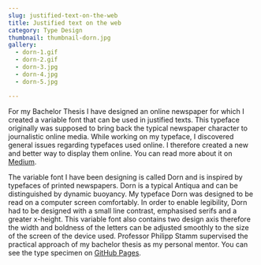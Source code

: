 ```yaml
---
slug: justified-text-on-the-web
title: Justified text on the web
category: Type Design
thumbnail: thumbnail-dorn.jpg
gallery:
  - dorn-1.gif
  - dorn-2.gif
  - dorn-3.jpg
  - dorn-4.jpg
  - dorn-5.jpg

---
```

For my Bachelor Thesis I have designed an online newspaper for which I created a variable font that can be used in justified texts. This typeface originally was supposed to bring back the typical newspaper character to journalistic online media. While working on my typeface, I discovered general issues regarding typefaces used online. I therefore created a new and better way to display them online. You can read more about it on [Medium](https://medium.com/@miskolczy/justified-text-on-the-web-3d30a540eeb4 "").

The variable font I have been designing is called Dorn and is inspired by typefaces of printed newspapers. Dorn is a typical Antiqua and can be distinguished by dynamic buoyancy. My typeface Dorn was designed to be read on a computer screen comfortably. In order to enable legibility, Dorn had to be designed with a small line contrast, emphasised serifs and a greater x-height. This variable font also contains two design axis therefore the width and boldness of the letters can be adjusted smoothly to the size of the screen of the device used. Professor Philipp Stamm supervised the practical approach of my bachelor thesis as my personal mentor. You can see the type specimen on [GitHub Pages](https://miskolczy.github.io/dorn "").